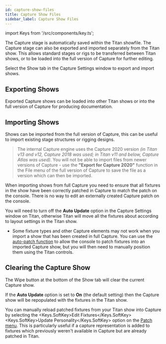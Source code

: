 ```yaml
---
id: capture-show-files
title: Capture Show Files
sidebar_label: Capture Show Files
---
```


import Keys from '/src/components/key.ts';

The Capture stage is automatically saved within the Titan showfile. The
Capture stage can also be exported and imported separately from the
Titan show. This allows standard stages or rigs to be transferred
between Titan shows, or to be loaded into the full version of Capture
for further editing.

Select the Show tab in the Capture Settings window to export and import
shows.

Exporting Shows
---------------

Exported Capture shows can be loaded into other Titan shows or into the
full version of Capture for producing documentation.

Importing Shows
---------------

Shows can be imported from the full version of Capture, this can be
useful to import existing stage structures or rigging designs.

> The internal Capture engine uses the Capture 2020 version *(in Titan v13 
and v12, Capture 2018 was used; in Titan v11 and below, Capture Atlas was used)*. 
You will not be able to import files from newer versions of Capture - use the 
**"Export for Capture 2020"** function in the File menu of the full version of 
Capture to save the file as a version which can then be imported.

When importing shows from full Capture you need to ensure that 
all fixtures in the show have been correctly patched in Capture to match the patch on the
console. There is no way to edit an externally created Capture patch on
the console.

You will need to turn off the **Auto Update** option in the Capture Settings window on Titan, otherwise Titan will move all the fixtures about according to layout settings in the Titan show.

-  Some fixture types and other Capture elements may not work when you
import a show that has been created in full Capture. You can
use the [auto-patch function](../patching/patching-new-fixtures-or-dimmers.md#capture-visualiser-auto-patch) 
to allow the console to patch fixtures into an imported Capture show, but you will then need to manually position them using the Titan controls.



Clearing the Capture Show
-------------------------

The Wipe button at the bottom of the Show tab will clear the current
Capture show.

If the **Auto Update** option is set to **On** (the default setting)
then the Capture show will be repopulated with the fixtures in the Titan
show.

You can manually reload patched fixtures from your Titan show into
Capture by selecting the <Keys.SoftKey>Edit Fixtures</Keys.SoftKey> <Keys.SoftKey>Update Personality</Keys.SoftKey> option on
the [Patch menu](../patching/changing-the-patch.md#patch-view). 
This is particularly useful if a capture representation is added to fixtures 
which previously weren't available in Capture but are already patched in Titan.
